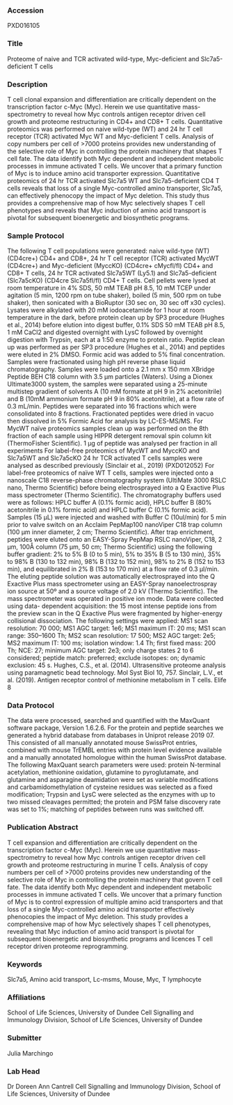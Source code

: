 ### Accession
PXD016105

### Title
Proteome of naive and TCR activated wild-type, Myc-deficient and Slc7a5-deficient T cells

### Description
T cell clonal expansion and differentiation are critically dependent on the transcription factor c-Myc (Myc). Herein we use quantitative mass-spectrometry to reveal how Myc controls antigen receptor driven cell growth and proteome restructuring in CD4+ and CD8+ T cells. Quantitative proteomics was performed on naive wild-type (WT) and 24 hr T cell receptor (TCR) activated Myc WT and Myc-deficient T cells. Analysis of copy numbers per cell of >7000 proteins provides new understanding of the selective role of Myc in controlling the protein machinery that shapes T cell fate. The data identify both Myc dependent and independent metabolic processes in immune activated T cells. We uncover that a primary function of Myc is to induce amino acid transporter expression.  Quantitative proteomics of 24 hr TCR activated Slc7a5 WT and Slc7a5-deficient CD4 T cells reveals that loss of a single Myc-controlled amino transporter, Slc7a5, can effectively phenocopy the impact of Myc deletion. This study thus provides a comprehensive map of how Myc selectively shapes T cell phenotypes and reveals that Myc induction of amino acid transport is pivotal for subsequent bioenergetic and biosynthetic programs.

### Sample Protocol
The following T cell populations were generated: naive wild-type (WT) (CD4cre+) CD4+ and CD8+, 24 hr T cell receptor (TCR) activated MycWT (CD4cre+) and Myc-deficient (MyccKO) (CD4cre+ cMycfl/fl) CD4+ and CD8+ T cells, 24 hr TCR activated Slc7a5WT (Ly5.1) and Slc7a5-deficient (Slc7a5cKO) (CD4cre Slc7a5fl/fl) CD4+ T cells. Cell pellets were lysed at room temperature in 4% SDS, 50 mM TEAB pH 8.5, 10 mM TCEP under agitation (5 min, 1200 rpm on tube shaker), boiled (5 min, 500 rpm on tube shaker), then sonicated with a BioRuptor (30 sec on, 30 sec off x30 cycles). Lysates were alkylated with 20 mM iodoacetamide for 1 hour at room temperature in the dark, before protein clean up by SP3 procedure (Hughes et al., 2014) before elution into digest buffer, 0.1% SDS 50 mM TEAB pH 8.5, 1 mM CaCl2 and digested overnight with LysC followed by overnight digestion with Trypsin, each at a 1:50 enzyme to protein ratio. Peptide clean up was performed as per SP3 procedure (Hughes et al., 2014) and peptides were eluted in 2% DMSO. Formic acid was added to 5% final concentration.  Samples were fractionated using high pH reverse phase liquid chromatography. Samples were loaded onto a 2.1 mm x 150 mm XBridge Peptide BEH C18 column with 3.5 μm particles (Waters). Using a Dionex Ultimate3000 system, the samples were separated using a 25-minute multistep gradient of solvents A (10 mM formate at pH 9 in 2% acetonitrile) and B (10mM ammonium formate pH 9 in 80% acetonitrile), at a flow rate of 0.3 mL/min. Peptides were separated into 16 fractions which were consolidated into 8 fractions. Fractionated peptides were dried in vacuo then dissolved in 5% Formic Acid for analysis by LC-ES-MS/MS. For MycWT naïve proteomics samples clean up was performed on the 8th fraction of each sample using HIPPR detergent removal spin column kit (ThermoFisher Scientific). 1 µg of peptide was analysed per fraction in all experiments  For label-free proteomics of MycWT and MyccKO and Slc7a5WT and Slc7a5cKO 24 hr TCR activated T cells samples were analysed as described previously (Sinclair et al., 2019) (PXD012052) For label-free proteomics of naïve WT T cells, samples were injected onto a nanoscale C18 reverse-phase chromatography system (UltiMate 3000 RSLC nano, Thermo Scientific) before being electrosprayed into a Q Exactive Plus mass spectrometer (Thermo Scientific). The chromatography buffers used were as follows: HPLC buffer A (0.1% formic acid), HPLC buffer B (80% acetonitrile in 0.1% formic acid) and HPLC buffer C (0.1% formic acid). Samples (15 µL) were injected and washed with Buffer C (10ul/min) for 5 min prior to valve switch on an Acclaim PepMap100 nanoViper C18 trap column (100 µm inner diameter, 2 cm; Thermo Scientific). After trap enrichment, peptides were eluted onto an EASY-Spray PepMap RSLC nanoViper, C18, 2 µm, 100Å column (75 µm, 50 cm; Thermo Scientific) using the following buffer gradient: 2% to 5% B (0 to 5 min), 5% to 35% B (5 to 130 min), 35% to 98% B (130 to 132 min), 98% B (132 to 152 min), 98% to 2% B (152 to 153 min), and equilibrated in 2% B (153 to 170 min) at a flow rate of 0.3 µl/min. The eluting peptide solution was automatically electrosprayed into the Q Exactive Plus mass spectrometer using an EASY-Spray nanoelectrospray ion source at 50º and a source voltage of 2.0 kV (Thermo Scientific). The mass spectrometer was operated in positive ion mode. Data were collected using data- dependent acquisition: the 15 most intense peptide ions from the preview scan in the Q Exactive Plus were fragmented by higher-energy collisional dissociation. The following settings were applied: MS1 scan resolution: 70 000; MS1 AGC target: 1e6; MS1 maximum IT: 20 ms; MS1 scan range: 350–1600 Th; MS2 scan resolution: 17 500; MS2 AGC target: 2e5; MS2 maximum IT: 100 ms; isolation window: 1.4 Th; first fixed mass: 200 Th; NCE: 27; minimum AGC target: 2e3; only charge states 2 to 6 considered; peptide match: preferred; exclude isotopes: on; dynamic exclusion: 45 s. Hughes, C.S., et al. (2014). Ultrasensitive proteome analysis using paramagnetic bead technology. Mol Syst Biol 10, 757. Sinclair, L.V., et al. (2019). Antigen receptor control of methionine metabolism in T cells. Elife 8

### Data Protocol
The data were processed, searched and quantified with the MaxQuant software package, Version 1.6.2.6. For the protein and peptide searches we generated a hybrid database from databases in Uniprot release 2019 07. This consisted of all manually annotated mouse SwissProt entries, combined with mouse TrEMBL entries with protein level evidence available and a manually annotated homologue within the human SwissProt database. The following MaxQuant search parameters were used: protein N-terminal acetylation, methionine oxidation, glutamine to pyroglutamate, and glutamine and asparagine deamidation were set as variable modifications and carbamidomethylation of cysteine residues was selected as a fixed modification; Trypsin and LysC were selected as the enzymes with up to two missed cleavages permitted; the protein and PSM false discovery rate was set to 1%; matching of peptides between runs was switched off.

### Publication Abstract
T cell expansion and differentiation are critically dependent on the transcription factor c-Myc (Myc). Herein we use quantitative mass-spectrometry to reveal how Myc controls antigen receptor driven cell growth and proteome restructuring in murine T cells. Analysis of copy numbers per cell of &gt;7000 proteins provides new understanding of the selective role of Myc in controlling the protein machinery that govern T cell fate. The data identify both Myc dependent and independent metabolic processes in immune activated T cells. We uncover that a primary function of Myc is to control expression of multiple amino acid transporters and that loss of a single Myc-controlled amino acid transporter effectively phenocopies the impact of Myc deletion. This study provides a comprehensive map of how Myc selectively shapes T cell phenotypes, revealing that Myc induction of amino acid transport is pivotal for subsequent bioenergetic and biosynthetic programs and licences T cell receptor driven proteome reprogramming.

### Keywords
Slc7a5, Amino acid transport, Lc-msms, Mouse, Myc, T lymphocyte

### Affiliations
School of Life Sciences, University of Dundee
Cell Signalling and Immunology Division, School of Life Sciences, University of Dundee

### Submitter
Julia Marchingo

### Lab Head
Dr Doreen Ann Cantrell
Cell Signalling and Immunology Division, School of Life Sciences, University of Dundee


